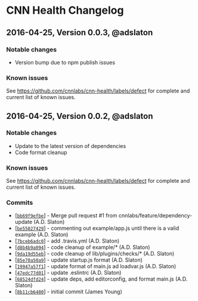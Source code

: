 # CNN Health Changelog

## 2016-04-25, Version 0.0.3, @adslaton

### Notable changes

- Version bump due to npm publish issues


### Known issues

See https://github.com/cnnlabs/cnn-health/labels/defect for complete and
current list of known issues.


## 2016-04-25, Version 0.0.2, @adslaton

### Notable changes

- Update to the latest version of dependencies
- Code format cleanup


### Known issues

See https://github.com/cnnlabs/cnn-health/labels/defect for complete and
current list of known issues.


### Commits

* [[`bb69f9efbe`](https://github.com/cnn-labs/cnn-health/commit/bb69f9efbe)] - Merge pull request #1 from cnnlabs/feature/dependency-update (A.D. Slaton) 
* [[`be55027429`](https://github.com/cnn-labs/cnn-health/commit/be55027429)] - commenting out example/app.js until there is a valid example (A.D. Slaton) 
* [[`7bceb6adc0`](https://github.com/cnn-labs/cnn-health/commit/7bceb6adc0)] - add .travis.yml (A.D. Slaton) 
* [[`d8b4b9a094`](https://github.com/cnn-labs/cnn-health/commit/d8b4b9a094)] - code cleanup of example/* (A.D. Slaton) 
* [[`9da19d55eb`](https://github.com/cnn-labs/cnn-health/commit/9da19d55eb)] - code cleanup of lib/plugins/checks/* (A.D. Slaton) 
* [[`85e70a50a9`](https://github.com/cnn-labs/cnn-health/commit/85e70a50a9)] - update startup.js format (A.D. Slaton) 
* [[`19947a57f1`](https://github.com/cnn-labs/cnn-health/commit/19947a57f1)] - update format of main.js ad loadvar.js (A.D. Slaton) 
* [[`47edc77d01`](https://github.com/cnn-labs/cnn-health/commit/47edc77d01)] - update .eslintrc (A.D. Slaton) 
* [[`68524dfd24`](https://github.com/cnn-labs/cnn-health/commit/68524dfd24)] - update deps, add editorconfig, and format main.js (A.D. Slaton) 
* [[`8b11cb6480`](https://github.com/cnn-labs/cnn-health/commit/8b11cb6480)] - initial commit (James Young) 